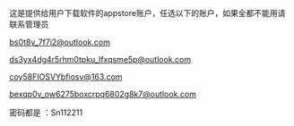 这是提供给用户下载软件的appstore账户，任选以下的账户，如果全都不能用请联系管理员

bs0t8v_7f7i2@outlook.com 

ds3yx4dg4r5rhm0tpku_lfxqsme5p@outlook.com 

coy58FIOSVYbfiosv@163.com 

bexqp0v_ow6275boxcrpq6802g8k7@outlook.com 


密码都是 ：Sn112211
